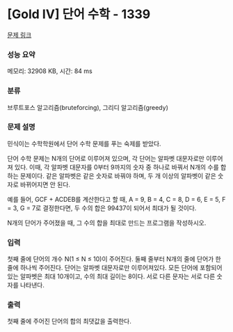 # [Gold IV] 단어 수학 - 1339 

[문제 링크](https://www.acmicpc.net/problem/1339) 

### 성능 요약

메모리: 32908 KB, 시간: 84 ms

### 분류

브루트포스 알고리즘(bruteforcing), 그리디 알고리즘(greedy)

### 문제 설명

<p>민식이는 수학학원에서 단어 수학 문제를 푸는 숙제를 받았다.</p>

<p>단어 수학 문제는 N개의 단어로 이루어져 있으며, 각 단어는 알파벳 대문자로만 이루어져 있다. 이때, 각 알파벳 대문자를 0부터 9까지의 숫자 중 하나로 바꿔서 N개의 수를 합하는 문제이다. 같은 알파벳은 같은 숫자로 바꿔야 하며, 두 개 이상의 알파벳이 같은 숫자로 바뀌어지면 안 된다.</p>

<p>예를 들어, GCF + ACDEB를 계산한다고 할 때, A = 9, B = 4, C = 8, D = 6, E = 5, F = 3, G = 7로 결정한다면, 두 수의 합은 99437이 되어서 최대가 될 것이다.</p>

<p>N개의 단어가 주어졌을 때, 그 수의 합을 최대로 만드는 프로그램을 작성하시오.</p>

### 입력 

 <p>첫째 줄에 단어의 개수 N(1 ≤ N ≤ 10)이 주어진다. 둘째 줄부터 N개의 줄에 단어가 한 줄에 하나씩 주어진다. 단어는 알파벳 대문자로만 이루어져있다. 모든 단어에 포함되어 있는 알파벳은 최대 10개이고, 수의 최대 길이는 8이다. 서로 다른 문자는 서로 다른 숫자를 나타낸다.</p>

### 출력 

 <p>첫째 줄에 주어진 단어의 합의 최댓값을 출력한다.</p>

